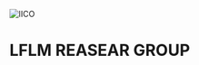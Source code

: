 ![IICO](http://www.iico.uaslp.mx/_catalogs/masterpage/UASLP/imagenes/Escudo.png)
# LFLM REASEAR GROUP 
